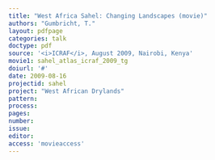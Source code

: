 ```yaml
---
title: "West Africa Sahel: Changing Landscapes (movie)"
authors: "Gumbricht, T."
layout: pdfpage
categories: talk
doctype: pdf
source: '<i>ICRAF</i>, August 2009, Nairobi, Kenya'
movie1: sahel_atlas_icraf_2009_tg
doiurl: '#'
date: 2009-08-16
projectid: sahel
project: "West African Drylands"
pattern:
process:
pages:
number:
issue:
editor:
access: 'movieaccess'
---
```


